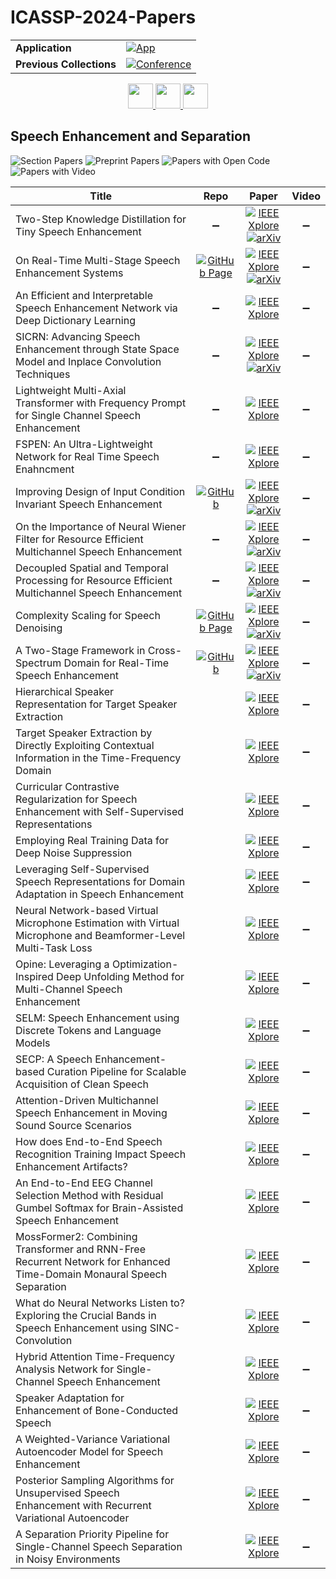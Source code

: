 # ICASSP-2024-Papers

<table>
    <tr>
        <td><strong>Application</strong></td>
        <td>
            <a href="https://huggingface.co/spaces/DmitryRyumin/NewEraAI-Papers" style="float:left;">
                <img src="https://img.shields.io/badge/🤗-NewEraAI--Papers-FFD21F.svg" alt="App" />
            </a>
        </td>
    </tr>
    <tr>
        <td><strong>Previous Collections</strong></td>
        <td>
            <a href="https://github.com/DmitryRyumin/ICASSP-2023-24-Papers/blob/main/README_2023.md">
                <img src="http://img.shields.io/badge/ICASSP-2023-0073AE.svg" alt="Conference">
            </a>
        </td>
    </tr>
</table>

<div align="center">
    <a href="https://github.com/DmitryRyumin/ICASSP-2023-24-Papers/blob/main/sections/2024/main/GC-L3.md">
        <img src="https://cdn.jsdelivr.net/gh/DmitryRyumin/NewEraAI-Papers@main/images/left.svg" width="40" alt="" />
    </a>
    <a href="https://github.com/DmitryRyumin/ICASSP-2023-24-Papers/">
        <img src="https://cdn.jsdelivr.net/gh/DmitryRyumin/NewEraAI-Papers@main/images/home.svg" width="40" alt="" />
    </a>
    <a href="https://github.com/DmitryRyumin/ICASSP-2023-24-Papers/blob/main/sections/2024/main/IVMSP-P6.md">
        <img src="https://cdn.jsdelivr.net/gh/DmitryRyumin/NewEraAI-Papers@main/images/right.svg" width="40" alt="" />
    </a>
</div>

## Speech Enhancement and Separation

![Section Papers](https://img.shields.io/badge/Section%20Papers-30-42BA16) ![Preprint Papers](https://img.shields.io/badge/Preprint%20Papers-8-b31b1b) ![Papers with Open Code](https://img.shields.io/badge/Papers%20with%20Open%20Code-2-1D7FBF) ![Papers with Video](https://img.shields.io/badge/Papers%20with%20Video-0-FF0000)

| **Title** | **Repo** | **Paper** | **Video** |
|-----------|:--------:|:---------:|:---------:|
| Two-Step Knowledge Distillation for Tiny Speech Enhancement | :heavy_minus_sign: | [![IEEE Xplore](https://img.shields.io/badge/IEEE-10446796-E4A42C.svg)](https://ieeexplore.ieee.org/document/10446796) <br/> [![arXiv](https://img.shields.io/badge/arXiv-2309.08144-b31b1b.svg)](https://arxiv.org/abs/2309.08144) | :heavy_minus_sign: |
| On Real-Time Multi-Stage Speech Enhancement Systems | [![GitHub Page](https://img.shields.io/badge/GitHub-Page-159957.svg)](https://meng-lingjun-xjtu.github.io/2stage/) | [![IEEE Xplore](https://img.shields.io/badge/IEEE-10447228-E4A42C.svg)](https://ieeexplore.ieee.org/document/10447228) <br/> [![arXiv](https://img.shields.io/badge/arXiv-2312.12415-b31b1b.svg)](https://arxiv.org/abs/2312.12415) | :heavy_minus_sign: |
| An Efficient and Interpretable Speech Enhancement Network via Deep Dictionary Learning | :heavy_minus_sign: | [![IEEE Xplore](https://img.shields.io/badge/IEEE-10447188-E4A42C.svg)](https://ieeexplore.ieee.org/document/10447188) | :heavy_minus_sign: |
| SICRN: Advancing Speech Enhancement through State Space Model and Inplace Convolution Techniques | :heavy_minus_sign: | [![IEEE Xplore](https://img.shields.io/badge/IEEE-10446396-E4A42C.svg)](https://ieeexplore.ieee.org/document/10446396) <br/> [![arXiv](https://img.shields.io/badge/arXiv-2402.14225-b31b1b.svg)](https://arxiv.org/abs/2402.14225) | :heavy_minus_sign: |
| Lightweight Multi-Axial Transformer with Frequency Prompt for Single Channel Speech Enhancement | :heavy_minus_sign: | [![IEEE Xplore](https://img.shields.io/badge/IEEE-10446787-E4A42C.svg)](https://ieeexplore.ieee.org/document/10446787) | :heavy_minus_sign: |
| FSPEN: An Ultra-Lightweight Network for Real Time Speech Enahncment | :heavy_minus_sign: | [![IEEE Xplore](https://img.shields.io/badge/IEEE-10446016-E4A42C.svg)](https://ieeexplore.ieee.org/document/10446016) | :heavy_minus_sign: |
| Improving Design of Input Condition Invariant Speech Enhancement | [![GitHub](https://img.shields.io/github/stars/espnet/espnet?style=flat)](https://github.com/espnet/espnet) | [![IEEE Xplore](https://img.shields.io/badge/IEEE-10448155-E4A42C.svg)](https://ieeexplore.ieee.org/document/10448155) <br/> [![arXiv](https://img.shields.io/badge/arXiv-2401.14271-b31b1b.svg)](https://arxiv.org/abs/2401.14271) | :heavy_minus_sign: |
| On the Importance of Neural Wiener Filter for Resource Efficient Multichannel Speech Enhancement | :heavy_minus_sign: | [![IEEE Xplore](https://img.shields.io/badge/IEEE-10448014-E4A42C.svg)](https://ieeexplore.ieee.org/document/10448014) <br/> [![arXiv](https://img.shields.io/badge/arXiv-2401.07882-b31b1b.svg)](https://arxiv.org/abs/2401.07882) | :heavy_minus_sign: |
| Decoupled Spatial and Temporal Processing for Resource Efficient Multichannel Speech Enhancement | :heavy_minus_sign: | [![IEEE Xplore](https://img.shields.io/badge/IEEE-10446087-E4A42C.svg)](https://ieeexplore.ieee.org/document/10446087) <br/> [![arXiv](https://img.shields.io/badge/arXiv-2401.07879-b31b1b.svg)](https://arxiv.org/abs/2401.07879) | :heavy_minus_sign: |
| Complexity Scaling for Speech Denoising | [![GitHub Page](https://img.shields.io/badge/GitHub-Page-159957.svg)](https://hangtingchen.github.io/Complexity-Scaling-for-Speech-Denoising.github.io/) | [![IEEE Xplore](https://img.shields.io/badge/IEEE-10448061-E4A42C.svg)](https://ieeexplore.ieee.org/document/10448061) <br/> [![arXiv](https://img.shields.io/badge/arXiv-2309.07757-b31b1b.svg)](https://arxiv.org/abs/2309.07757) | :heavy_minus_sign: |
| A Two-Stage Framework in Cross-Spectrum Domain for Real-Time Speech Enhancement | [![GitHub](https://img.shields.io/github/stars/Zhangyuewei98/FDFNet?style=flat)](https://github.com/Zhangyuewei98/FDFNet) | [![IEEE Xplore](https://img.shields.io/badge/IEEE-10447096-E4A42C.svg)](https://ieeexplore.ieee.org/document/10447096) <br/> [![arXiv](https://img.shields.io/badge/arXiv-2401.10494-b31b1b.svg)](https://arxiv.org/abs/2401.10494) | :heavy_minus_sign: |
| Hierarchical Speaker Representation for Target Speaker Extraction |  | [![IEEE Xplore](https://img.shields.io/badge/IEEE-10447755-E4A42C.svg)](https://ieeexplore.ieee.org/document/10447755) | :heavy_minus_sign: |
| Target Speaker Extraction by Directly Exploiting Contextual Information in the Time-Frequency Domain |  | [![IEEE Xplore](https://img.shields.io/badge/IEEE-10447529-E4A42C.svg)](https://ieeexplore.ieee.org/document/10447529) | :heavy_minus_sign: |
| Curricular Contrastive Regularization for Speech Enhancement with Self-Supervised Representations |  | [![IEEE Xplore](https://img.shields.io/badge/IEEE-10445912-E4A42C.svg)](https://ieeexplore.ieee.org/document/10445912) | :heavy_minus_sign: |
| Employing Real Training Data for Deep Noise Suppression |  | [![IEEE Xplore](https://img.shields.io/badge/IEEE-10448333-E4A42C.svg)](https://ieeexplore.ieee.org/document/10448333) | :heavy_minus_sign: |
| Leveraging Self-Supervised Speech Representations for Domain Adaptation in Speech Enhancement |  | [![IEEE Xplore](https://img.shields.io/badge/IEEE-10447573-E4A42C.svg)](https://ieeexplore.ieee.org/document/10447573) | :heavy_minus_sign: |
| Neural Network-based Virtual Microphone Estimation with Virtual Microphone and Beamformer-Level Multi-Task Loss |  | [![IEEE Xplore](https://img.shields.io/badge/IEEE-10446139-E4A42C.svg)](https://ieeexplore.ieee.org/document/10446139) | :heavy_minus_sign: |
| Opine: Leveraging a Optimization-Inspired Deep Unfolding Method for Multi-Channel Speech Enhancement |  | [![IEEE Xplore](https://img.shields.io/badge/IEEE-10447369-E4A42C.svg)](https://ieeexplore.ieee.org/document/10447369) | :heavy_minus_sign: |
| SELM: Speech Enhancement using Discrete Tokens and Language Models |  | [![IEEE Xplore](https://img.shields.io/badge/IEEE-10447464-E4A42C.svg)](https://ieeexplore.ieee.org/document/10447464) | :heavy_minus_sign: |
| SECP: A Speech Enhancement-based Curation Pipeline for Scalable Acquisition of Clean Speech |  | [![IEEE Xplore](https://img.shields.io/badge/IEEE-10446973-E4A42C.svg)](https://ieeexplore.ieee.org/document/10446973) | :heavy_minus_sign: |
| Attention-Driven Multichannel Speech Enhancement in Moving Sound Source Scenarios |  | [![IEEE Xplore](https://img.shields.io/badge/IEEE-10448177-E4A42C.svg)](https://ieeexplore.ieee.org/document/10448177) | :heavy_minus_sign: |
| How does End-to-End Speech Recognition Training Impact Speech Enhancement Artifacts? |  | [![IEEE Xplore](https://img.shields.io/badge/IEEE-10447750-E4A42C.svg)](https://ieeexplore.ieee.org/document/10447750) | :heavy_minus_sign: |
| An End-to-End EEG Channel Selection Method with Residual Gumbel Softmax for Brain-Assisted Speech Enhancement |  | [![IEEE Xplore](https://img.shields.io/badge/IEEE-10446263-E4A42C.svg)](https://ieeexplore.ieee.org/document/10446263) | :heavy_minus_sign: |
| MossFormer2: Combining Transformer and RNN-Free Recurrent Network for Enhanced Time-Domain Monaural Speech Separation |  | [![IEEE Xplore](https://img.shields.io/badge/IEEE-10445985-E4A42C.svg)](https://ieeexplore.ieee.org/document/10445985) | :heavy_minus_sign: |
| What do Neural Networks Listen to? Exploring the Crucial Bands in Speech Enhancement using SINC-Convolution |  | [![IEEE Xplore](https://img.shields.io/badge/IEEE-10445878-E4A42C.svg)](https://ieeexplore.ieee.org/document/10445878) | :heavy_minus_sign: |
| Hybrid Attention Time-Frequency Analysis Network for Single-Channel Speech Enhancement |  | [![IEEE Xplore](https://img.shields.io/badge/IEEE-10445944-E4A42C.svg)](https://ieeexplore.ieee.org/document/10445944) | :heavy_minus_sign: |
| Speaker Adaptation for Enhancement of Bone-Conducted Speech |  | [![IEEE Xplore](https://img.shields.io/badge/IEEE-10446294-E4A42C.svg)](https://ieeexplore.ieee.org/document/10446294) | :heavy_minus_sign: |
| A Weighted-Variance Variational Autoencoder Model for Speech Enhancement |  | [![IEEE Xplore](https://img.shields.io/badge/IEEE-10448177-E4A42C.svg)](https://ieeexplore.ieee.org/document/10448177) | :heavy_minus_sign: |
| Posterior Sampling Algorithms for Unsupervised Speech Enhancement with Recurrent Variational Autoencoder |  | [![IEEE Xplore](https://img.shields.io/badge/IEEE-10447837-E4A42C.svg)](https://ieeexplore.ieee.org/document/10447837) | :heavy_minus_sign: |
| A Separation Priority Pipeline for Single-Channel Speech Separation in Noisy Environments |  | [![IEEE Xplore](https://img.shields.io/badge/IEEE-10448116-E4A42C.svg)](https://ieeexplore.ieee.org/document/10448116) | :heavy_minus_sign: |
